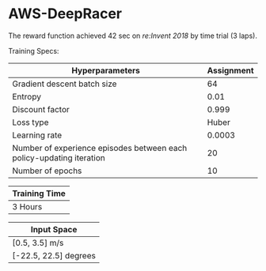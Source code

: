# AWS-DeepRacer
The reward function achieved 42 sec on *re:Invent 2018* by time trial (3 laps).

Training Specs:

| Hyperparameters | Assignment |
|---|---|
| Gradient descent batch size	| 64 |
| Entropy	| 0.01 |
| Discount factor	| 0.999 |
| Loss type	| Huber |
| Learning rate	| 0.0003 |
| Number of experience episodes between each policy-updating iteration	| 20 |
| Number of epochs	| 10 |

| Training Time |
|---|
| 3 Hours |

| Input Space |
|---|
| [0.5, 3.5] m/s |
| [-22.5, 22.5] degrees |

